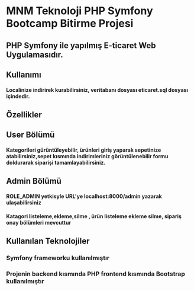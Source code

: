 # MNM Teknoloji PHP Symfony Bootcamp Bitirme Projesi
## PHP Symfony ile yapılmış E-ticaret Web Uygulamasıdır. 

## Kullanımı
#### Localinize indirirek kurabilirsiniz, veritabanı dosyası eticaret.sql dosyası içindedir. 

##  Özellikler
## User Bölümü

#### Kategorileri gürüntüleyebilir, ürünleri giriş yaparak sepetinize atabilirsiniz,sepet kısmında indirimleriniz görüntülenebilir formu doldurarak siparişi tamamlayabilirsiniz. 

## Admin Bölümü 
####  ROLE_ADMIN yetkisyle URL'ye localhost:8000/admin yazarak ulaşabilirsiniz
#### Katagori listeleme,ekleme,silme , ürün listeleme ekleme silme, sipariş onay bölümleri mevcuttur


## Kullanılan Teknolojiler
### Symfony frameworku kullanılmıştır
### Projenin backend kısmında PHP frontend kısmında Bootstrap kullanılmıştır
